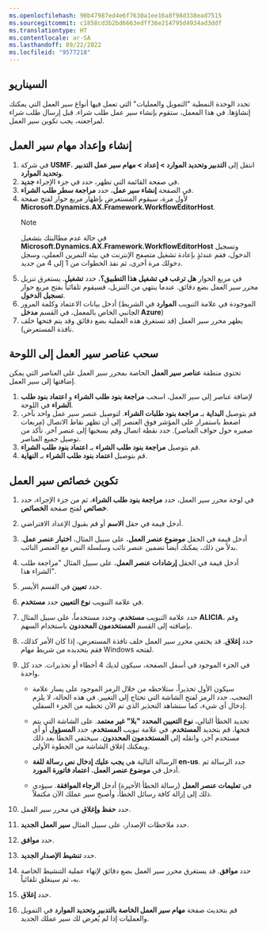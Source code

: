 ```yaml
---
ms.openlocfilehash: 90b47987ed4e6f7630a1ee16a8f98d338ead7515
ms.sourcegitcommit: c1858cd3b2bd6663edff36e214795d4934ad3ddf
ms.translationtype: HT
ms.contentlocale: ar-SA
ms.lasthandoff: 09/22/2022
ms.locfileid: "9577218"
---
```

## <a name="scenario"></a>السيناريو

تحدد الوحدة النمطية "التمويل والعمليات" التي تعمل فيها أنواع سير العمل التي يمكنك إنشاؤها. في هذا المعمل، ستقوم بإنشاء سير عمل طلب شراء. قبل إرسال طلب شراء لمراجعته، يجب تكوين سير العمل. 


## <a name="create-and-set-up-workflows"></a>إنشاء وإعداد مهام سير العمل 

1.  في شركة **USMF**، انتقل إلى **التدبير وتحديد الموارد > إعداد > مهام سير عمل التدبير وتحديد الموارد**.
2.  في صفحة القائمة التي تظهر، حدد في جزء الإجراء **جديد**.
3.  في الصفحة **إنشاء سير عمل**، حدد **مراجعة سطر طلب الشراء**.
4.  لأول مرة، سيقوم المستعرض بإظهار مربع حوار لفتح صفحة **Microsoft.Dynamics.AX.Framework.WorkflowEditorHost**.
    > [!NOTE]
    >في حالة عدم مطالبتك بتشغيل **Microsoft.Dynamics.AX.Framework.WorkflowEditorHost** وتسجيل الدخول، فقم عندئذٍ بإعادة تشغيل متصفح الإنترنت في بيئة التمرين العملي، وسجل دخولك مرة أخرى، ثم نفذ الخطوات من 1 إلى 4 من جديد.
7. في مربع الحوار **هل ترغب في تشغيل هذا التطبيق؟**، حدد **تشغيل**. يستغرق تنزيل محرر سير العمل بضع دقائق. عندما ينتهي من التنزيل، فسيقوم تلقائياً بفتح مربع حوار **تسجيل الدخول**. 
7.  أدخل بيانات الاعتماد وكلمة المرور (الموجودة في علامة التبويب **الموارد** في الشريط الجانبي الخاص بالمعمل، في القسم **مدخل Azure**)
8.  يظهر محرر سير العمل (قد تستغرق هذه العملية بضع دقائق وقد يتم فتحها خلف نافذة المستعرض). 


## <a name="drag-workflow-elements-onto-the-canvas"></a>سحب عناصر سير العمل إلى اللوحة 
تحتوي منطقة **عناصر سير العمل** الخاصة بمحرر سير العمل على العناصر التي يمكن إضافتها إلى سير العمل.


1.  لإضافة عناصر إلى سير العمل، اسحب **مراجعة بنود طلب الشراء** و **اعتماد بنود طلب الشراء** في اللوحة.
2.  قم بتوصيل **البداية** بـ **مراجعة بنود طلبات الشراء**. لتوصيل عنصر سير عمل واحد بآخر، اضغط باستمرار على المؤشر فوق العنصر إلى أن تظهر نقاط الاتصال (مربعات صغيره حول حواف العناصر). حدد نقطة اتصال وقم بسحبها إلى عنصر آخر. تأكد من توصيل جميع العناصر.
3.  قم بتوصيل **مراجعة بنود طلب الشراء** بـ **اعتماد بنود طلب الشراء**.
4.  قم بتوصيل **اعتماد بنود طلب الشراء** بـ **النهاية**.

 
## <a name="configure-workflow-properties"></a>تكوين خصائص سير العمل 

1.  في لوحة محرر سير العمل، حدد **مراجعة بنود طلب الشراء**، ثم من جزء الإجراء، حدد **خصائص** لفتح صفحة **الخصائص**.
2.  أدخل قيمة في حقل **الاسم** أو قم بقبول الإعداد الافتراضي.
3.  أدخل قيمة في الحقل **موضوع عنصر العمل**، على سبيل المثال، **اختبار عنصر عمل**. بدلاً من ذلك، يمكنك أيضاً تضمين عنصر نائب وسلسلة النص مع العنصر النائب.
4. أدخل قيمة في الحقل **إرشادات عنصر العمل**، على سبيل المثال "مراجعة طلب الشراء هذا".
5. حدد **تعيين** في القسم الأيسر.
4.  في علامة التبويب **نوع التعيين** حدد **مستخدم**.
6. حدد علامة التبويب **مستخدم**، وحدد مستخدماً، على سبيل المثال **ALICIA‎**، وقم بإضافته إلى القسم **المستخدمون المحددون** باستخدام السهم.
7.  حدد **إغلاق**. قد يختفي محرر سير العمل خلف نافذة المستعرض، إذا كان الأمر كذلك، فقم بتحديده من شريط مهام Windows لفتحه.
9.  في الجزء الموجود في أسفل الصفحة، سيكون لديك 4 أخطاء أو تحذيرات. حدد كل واحدة.

    - سيكون الأول تحذيراً، ستلاحظه من خلال الرمز الموجود على يسار علامة التعجب. حدد الرمز لفتح الشاشة التي تحتاج إلى التغيير. في هذه الحالة، لا يلزم إدخال أي شيء، كما ستشاهد التحذير الذي تم الآن تخطيه من الجزء السفلي. 

    - تحديد الخطأ التالي، **نوع التعيين المحدد "بلا" غير معتمد**. على الشاشة التي يتم فتحها، قم بتحديد **المستخدم**. في علامة تبويب **المستخدم**، حدد **المسؤول** أو أي مستخدم آخر، وانقله إلى **المستخدمون المحددون**. سيختفي الخطأ بعد ذلك ويمكنك إغلاق الشاشة من الخطوة الأولى.

    - الرسالة التالية هي **يجب عليك إدخال نص رسالة للغة en-us**. حدد الرسالة ثم أدخل في **موضوع عنصر العمل**، **اعتماد فاتورة المورد**. 

    - في **تعليمات عنصر العمل** (رسالة الخطأ الأخيرة) أدخل **الرجاء الموافقة**. سيؤدي ذلك إلى إزالة كافة رسائل الخطأ، وأصبح سير عملك الآن مكتملاً.
14. حدد **حفظ وإغلاق** في محرر سير العمل.
9.  حدد ملاحظات الإصدار، على سبيل المثال **سير العمل الجديد**.
10. حدد **موافق**.
11. حدد **تنشيط الإصدار الجديد**.
12. حدد **موافق**. قد يستغرق محرر سير العمل بضع دقائق لإنهاء عملية التنشيط الخاصة به، ثم سينغلق تلقائياً.
13. حدد **إغلاق**.
14. قم بتحديث صفحة **مهام سير العمل الخاصة بالتدبير وتحديد الموارد** في التمويل والعمليات إذا لم يُعرض لك سير عملك الجديد.
